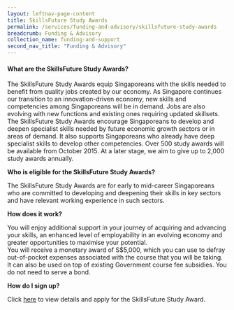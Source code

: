 ```yaml
---
layout: leftnav-page-content 
title: SkillsFuture Study Awards
permalink: /services/funding-and-advisory/skillsfuture-study-awards
breadcrumb: Funding & Advisory 
collection_name: funding-and-support
second_nav_title: "Funding & Advisory"
---
```


<h4>What are the SkillsFuture Study Awards?</h4>
<p>The SkillsFuture Study Awards equip Singaporeans with the skills needed to benefit from quality jobs created by our economy. As Singapore continues our 
transition to an innovation-driven economy, new skills and competencies among Singaporeans will be in demand. Jobs are also evolving with new functions and 
existing ones requiring updated skillsets. The SkillsFuture Study Awards encourage Singaporeans to develop and deepen specialist skills needed by future 
economic growth sectors or in areas of demand. It also supports Singaporeans who already have deep specialist skills to develop other competencies. Over 500 
study awards will be available from October 2015. At a later stage, we aim to give up to 2,000 study awards annually.</p>

<b>Who is eligible for the SkillsFuture Study Awards?</b>
<p>The SkillsFuture Study Awards are for early to mid-career Singaporeans who are committed to developing and deepening their skills in key sectors and have 
relevant working experience in such sectors.</p>

<b>How does it work?</b>
<p>You will enjoy additional support in your journey of acquiring and advancing your skills, an enhanced level of employability in an evolving economy and 
greater opportunities to maximise your potential.<br>You will receive a monetary award of S$5,000, which you can use to defray out-of-pocket expenses associated 
with the course that you will be taking. It can also be used on top of existing Government course fee subsidies. You do not need to serve a bond.</p>

<b>How do I sign up?</b>
<p>Click <a href="https://www.myskillsfuture.sg/content/portal/en/header/faqs/SkillsFutureStudyAward.html">here</a> to view details and apply for the SkillsFuture Study Award.
